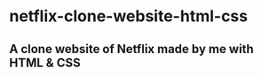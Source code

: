 # netflix-clone-website-html-css
<h2> A clone website of Netflix made by me with HTML & CSS </h2>


